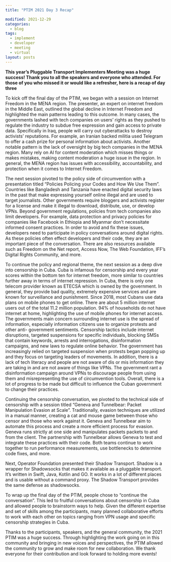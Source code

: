 ```yaml
---
title: "PTIM 2021 Day 3 Recap"

modified: 2021-12-29
categories:
  - blog
tags:
  - implement
  - developer
  - meeting
  - virtual
layout: posts
---
```


**This year’s Pluggable Transport Implementers Meeting was a huge success! Thank you to all the speakers and everyone who attended. For those of you who missed it or would like a refresher, here is a recap of day three**



To kick off the final day of the PTIM, we began with a session on Internet Freedom in the MENA region. The presenter, an expert on internet freedom in the Middle East, outlined the global decline in Internet Freedom and highlighted the main patterns leading to this outcome. In many cases, the governments lashed with tech companies on users’ rights as they pushed to regulate the industry to subdue free expression and gain access to private data. Specifically in Iraq, people will carry out cyberattacks to destroy activists’ reputations. For example, an Iranian backed militia used Telegram to offer a cash prize for personal information about activists. Another notable pattern is the lack of oversight by big tech companies in the MENA region. Many rely on AI for content moderation which misses things or makes mistakes, making content moderation a huge issue in the region. In general, the MENA region has issues with accessibility, accountability, and protection when it comes to Internet Freedom. 

The next session pivoted to the policy side of circumvention with a presentation titled “Policies Policing your Codes and How We Use Them”. Countries like Bangladesh and Tanzania have enacted digital security laws in the past that make expressing yourself online illegal and are used to target journalists. Other governments require bloggers and activists register for a license and make it illegal to download, distribute, use, or develop VPNs. Beyond government regulations, policies from tech companies also limit developers. For example, data protection and privacy policies for companies like Facebook in Ethiopia and Myanmar don’t necessitate informed consent practices. In order to avoid and fix these issues, developers need to participate in policy conversations around digital rights. As these policies often effect developers and their code, they are an important piece of the conversation. There are also resources available such as Freedom on the Net report, Access Now, The Web Foundation, IFF’s Digital Rights Community, and more. 

To continue the policy and regional theme, the next session as a deep dive into censorship in Cuba. Cuba is infamous for censorship and every year scores within the bottom ten for internet freedom, more similar to countries further away in terms of internet repression. In Cuba, there is only one telecom provider known as ETECSA which is owned by the government. In general, they provide bad quality, extremely expensive services and are known for surveillance and punishment. Since 2018, most Cubans use data plans on mobile phones to get online. There are about 5 million internet users out of the total 11.2 million population. 94% of households do not have internet at home, highlighting the use of mobile phones for internet access. The governments main concern surrounding internet use is the spread of information, especially information citizens use to organize protests and other anti- government sentiments. Censorship tactics include internet disruptions, targeted suspensions for specific individuals, blocking SMSs that contain keywords, arrests and interrogations, disinformation campaigns, and new laws to regulate online behavior. The government has increasingly relied on targeted suspension when protests began popping up and they focus on targeting leaders of movements. In addition, there is a lack of tech literacy and people are not aware of dis or mis information they are taking in and are not aware of things like VPNs. The government rant a disinformation campaign around VPNs to discourage people from using them and misrepresenting the use of circumvention tools. Overall, there is a lot of progress to be made but difficult to influence the Cuban government to change their practices. 

Continuing the censorship conversation, we pivoted to the technical side of censorship with a session titled “Geneva and Tunnelbear: Packet Manipulation Evasion at Scale”. Traditionally, evasion techniques are utilized in a manual manner, creating a cat and mouse game between those who censor and those who work against it. Geneva and Tunnelbear aim to automate this process and create a more efficient process for evasion. Geneva runs strictly at one side and manipulates packets packets to and from the client. The partnership with Tunnelbear allows Geneva to test and integrate these practices with their code. Both teams continue to work together to run performance measurements, use bottlenecks to determine code fixes, and more.

Next, Operator Foundation presented their Shadow Transport. Shadow is a wrapper for Shadowsocks that makes it available as a pluggable transport. It’s written in Swift, Java, Kotlin and GO. It works in a lot of different places and is usable without a command proxy. The Shadow Transport provides the same defense as shadowsocks.

To wrap up the final day of the PTIM, people chose to “continue the conversation”. This led to fruitful conversations about censorship in Cuba and allowed people to brainstorm ways to help. Given the different expertise and set of skills among the participants, many planned collaborative efforts to work with each other on topics ranging from VPN usage and specific censorship strategies in Cuba. 

Thanks to the participants, speakers, and the general community, the 2021 PTIM was a huge success.  Through highlighting the work going on in this community and bringing in new voices and perspectives, the PTIM allowed the community to grow and make room for new collaboration. We thank everyone for their contribution and look forward to holding more events!
